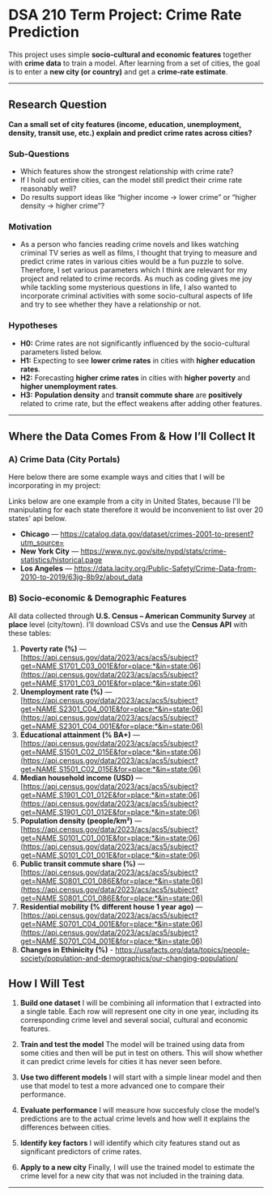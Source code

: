 # DSA 210 Term Project: Crime Rate Prediction

This project uses simple **socio‑cultural and economic features** together with **crime data** to train a model. After learning from a set of cities, the goal is to enter a **new city (or country)** and get a **crime‑rate estimate**.

---

## Research Question

**Can a small set of city features (income, education, unemployment, density, transit use, etc.) explain and predict crime rates across cities?**

### Sub‑Questions

* Which features show the strongest relationship with crime rate?
* If I hold out entire cities, can the model still predict their crime rate reasonably well?
* Do results support ideas like “higher income → lower crime” or “higher density → higher crime”?

### Motivation
* As a person who fancies reading crime novels and likes watching criminal TV series as well as films, I thought that trying to measure and predict crime rates in various cities would be a fun puzzle to solve. Therefore, I set various parameters which I think are relevant for my project and related to crime records. As much as coding gives me joy while tackling some mysterious questions in life, I also wanted to incorporate criminal activities with some socio-cultural aspects of life and try to see whether they have a relationship or not.

### Hypotheses

* **H0:** Crime rates are not significantly influenced by the socio-cultural parameters listed below.
* **H1:** Expecting to see **lower crime rates** in cities with **higher education rates**.
* **H2:** Forecasting **higher crime rates** in cities with **higher poverty** and **higher unemployment rates**.
* **H3:** **Population density** and **transit commute share** are **positively** related to crime rate, but the effect weakens after adding other features.

---

## Where the Data Comes From & How I’ll Collect It


### A) Crime Data (City Portals)

Here below there are some example ways and cities that I will be incorporating in my project:

Links below are one example from a city in United States, because I'll be manipulating for each state therefore it would be inconvenient to list over 20 states' api below.

* **Chicago** — https://catalog.data.gov/dataset/crimes-2001-to-present?utm_source=
* **New York City** — https://www.nyc.gov/site/nypd/stats/crime-statistics/historical.page
* **Los Angeles** — https://data.lacity.org/Public-Safety/Crime-Data-from-2010-to-2019/63jg-8b9z/about_data


### B) Socio‑economic & Demographic Features 

All data collected through **U.S. Census – American Community Survey** at **place** level (city/town). I’ll download CSVs and use the **Census API** with these tables:


1. **Poverty rate (%)** — [https://api.census.gov/data/2023/acs/acs5/subject?get=NAME,S1701_C03_001E&for=place:*&in=state:06](https://api.census.gov/data/2023/acs/acs5/subject?get=NAME,S1701_C03_001E&for=place:*&in=state:06)
2. **Unemployment rate (%)** — [https://api.census.gov/data/2023/acs/acs5/subject?get=NAME,S2301_C04_001E&for=place:*&in=state:06](https://api.census.gov/data/2023/acs/acs5/subject?get=NAME,S2301_C04_001E&for=place:*&in=state:06)
3. **Educational attainment (% BA+)** — [https://api.census.gov/data/2023/acs/acs5/subject?get=NAME,S1501_C02_015E&for=place:*&in=state:06](https://api.census.gov/data/2023/acs/acs5/subject?get=NAME,S1501_C02_015E&for=place:*&in=state:06)
4. **Median household income (USD)** — [https://api.census.gov/data/2023/acs/acs5/subject?get=NAME,S1901_C01_012E&for=place:*&in=state:06](https://api.census.gov/data/2023/acs/acs5/subject?get=NAME,S1901_C01_012E&for=place:*&in=state:06)
5. **Population density (people/km²)** — [https://api.census.gov/data/2023/acs/acs5/subject?get=NAME,S0101_C01_001E&for=place:*&in=state:06](https://api.census.gov/data/2023/acs/acs5/subject?get=NAME,S0101_C01_001E&for=place:*&in=state:06)
6. **Public transit commute share (%)** — [https://api.census.gov/data/2023/acs/acs5/subject?get=NAME,S0801_C01_086E&for=place:*&in=state:06](https://api.census.gov/data/2023/acs/acs5/subject?get=NAME,S0801_C01_086E&for=place:*&in=state:06)
7. **Residential mobility (% different house 1 year ago)** — [https://api.census.gov/data/2023/acs/acs5/subject?get=NAME,S0701_C04_001E&for=place:*&in=state:06](https://api.census.gov/data/2023/acs/acs5/subject?get=NAME,S0701_C04_001E&for=place:*&in=state:06)
8. **Changes in Ethinicity (%)** - https://usafacts.org/data/topics/people-society/population-and-demographics/our-changing-population/


## How I Will Test

1. **Build one dataset**
   I will be combining all information that I extracted into a single table.
   Each row will represent one city in one year, including its corresponding crime level and several social, cultural and economic features.

2. **Train and test the model**
   The model will be trained using data from some cities and then will be put in test on others.
   This will show whether it can predict crime levels for cities it has never seen before.

3. **Use two different models**
   I will start with a simple linear model and then use that model to test a more advanced one to compare their performance.

4. **Evaluate performance**
   I will measure how succesfuly close the model’s predictions are to the actual crime levels and how well it explains the differences between cities.

5. **Identify key factors**
   I will identify which city features stand out as significant predictors of crime rates.

6. **Apply to a new city**
   Finally, I will use the trained model to estimate the crime level for a new city that was not included in the training data.

---

